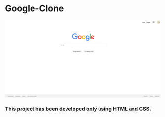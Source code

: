 # Google-Clone
![google_clone](./Project-Image/Google-Clone.PNG)
### This project has been developed only using HTML and CSS.